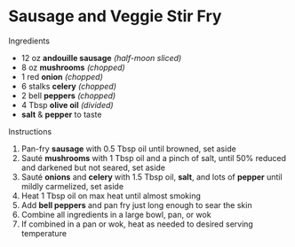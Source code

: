 # Sausage and Veggie Stir Fry

Ingredients

- 12 oz **andouille sausage** *(half-moon sliced)*
- 8 oz **mushrooms** *(chopped)*
- 1 red **onion** *(chopped)*
- 6 stalks **celery** *(chopped)*
- 2 bell **peppers** *(chopped)*
- 4 Tbsp **olive oil** *(divided)*
- **salt** & **pepper** to taste

Instructions

1. Pan-fry **sausage** with 0.5 Tbsp oil until browned, set aside
1. Sauté **mushrooms** with 1 Tbsp oil and a pinch of salt, until 50% reduced and darkened but not seared, set aside
1. Sauté **onions** and **celery** with 1.5 Tbsp oil, **salt**, and lots of **pepper** until mildly carmelized, set aside
1. Heat 1 Tbsp oil on max heat until almost smoking
1. Add **bell peppers** and pan fry just long enough to sear the skin
1. Combine all ingredients in a large bowl, pan, or wok
1. If combined in a pan or wok, heat as needed to desired serving temperature